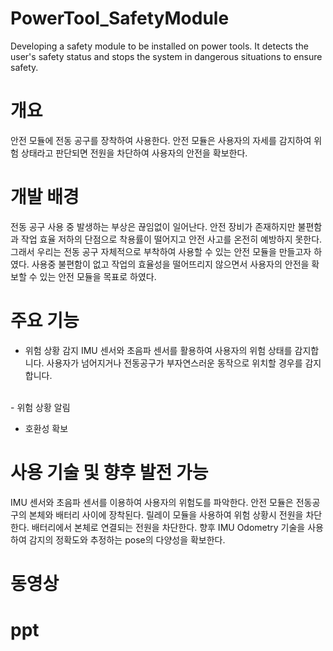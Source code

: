# PowerTool_SafetyModule
Developing a safety module to be installed on power tools. It detects the user's safety status and stops the system in dangerous situations to ensure safety.

# 개요
안전 모듈에 전동 공구를 장착하여 사용한다. 안전 모듈은 사용자의 자세를 감지하여 위험 상태라고 판단되면 전원을 차단하여 사용자의 안전을 확보한다.

# 개발 배경
전동 공구 사용 중 발생하는 부상은 끊임없이 일어난다. 안전 장비가 존재하지만 불편함과 작업 효율 저하의 단점으로 착용률이 떨어지고 안전 사고를 온전히 예방하지 못한다. 그래서 우리는 전동 공구 자체적으로 부착하여 사용할 수 있는 안전 모듈을 만들고자 하였다. 사용중 불편함이 없고 작업의 효율성을 떨어뜨리지 않으면서 사용자의 안전을 확보할 수 있는 안전 모듈을 목표로 하였다.

# 주요 기능
- 위험 상황 감지
IMU 센서와 초음파 센서를 활용하여 사용자의 위험 상태를 감지합니다. 사용자가 넘어지거나 전동공구가 부자연스러운 동작으로 위치할 경우를 감지합니다.
<br>
- 위험 상황 알림

- 호환성 확보


# 사용 기술 및 향후 발전 가능
IMU 센서와 초음파 센서를 이용하여 사용자의 위험도를 파악한다. 안전 모듈은 전동공구의 본체와 배터리 사이에 장착된다. 릴레이 모듈을 사용하여 위험 상황시 전원을 차단한다. 배터리에서 본체로 연결되는 전원을 차단한다.
향후 IMU Odometry 기술을 사용하여 감지의 정확도와 추정하는 pose의 다양성을 확보한다. 

# 동영상

# ppt
